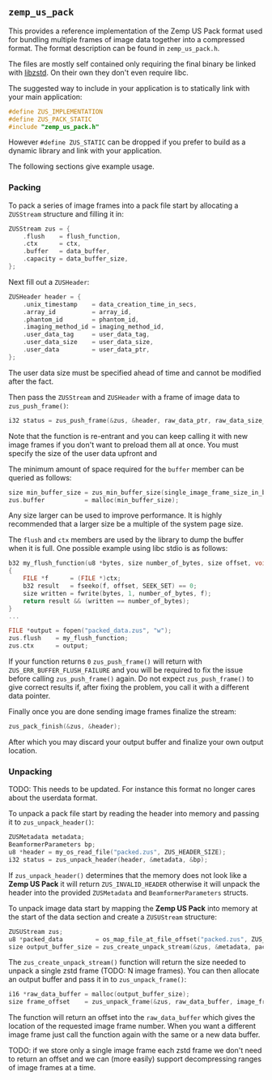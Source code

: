 ## `zemp_us_pack`

This provides a reference implementation of the Zemp US Pack
format used for bundling multiple frames of image data together
into a compressed format. The format description can be found in
`zemp_us_pack.h`.

The files are mostly self contained only requiring the final
binary be linked with [libzstd][]. On their own they don't even
require libc.

The suggested way to include in your application is to statically
link with your main application:

```c
#define ZUS_IMPLEMENTATION
#define ZUS_PACK_STATIC
#include "zemp_us_pack.h"
```

However `#define ZUS_STATIC` can be dropped if you prefer to build as a
dynamic library and link with your application.

The following sections give example usage.

### Packing

To pack a series of image frames into a pack file start by
allocating a `ZUSStream` structure and filling it in:

```c
ZUSStream zus = {
	.flush    = flush_function,
	.ctx      = ctx,
	.buffer   = data_buffer,
	.capacity = data_buffer_size,
};
```

Next fill out a `ZUSHeader`:

```c
ZUSHeader header = {
	.unix_timestamp    = data_creation_time_in_secs,
	.array_id          = array_id,
	.phantom_id        = phantom_id,
	.imaging_method_id = imaging_method_id,
	.user_data_tag     = user_data_tag,
	.user_data_size    = user_data_size,
	.user_data         = user_data_ptr,
};
```

The user data size must be specified ahead of time and cannot be
modified after the fact.

Then pass the `ZUSStream` and `ZUSHeader` with a frame of image
data to `zus_push_frame()`:

```c
i32 status = zus_push_frame(&zus, &header, raw_data_ptr, raw_data_size_in_bytes);
```

Note that the function is re-entrant and you can keep calling it
with new image frames if you don't want to preload them all at
once. You must specify the size of the user data upfront and

The minimum amount of space required for the `buffer` member can
be queried as follows:

```c
size min_buffer_size = zus_min_buffer_size(single_image_frame_size_in_bytes);
zus.buffer           = malloc(min_buffer_size);
```

Any size larger can be used to improve performance. It is highly
recommended that a larger size be a multiple of the system page
size.

The `flush` and `ctx` members are used by the library to dump the
buffer when it is full. One possible example using libc stdio is
as follows:

```c
b32 my_flush_function(u8 *bytes, size number_of_bytes, size offset, void *ctx)
{
	FILE *f      = (FILE *)ctx;
	b32 result   = fseeko(f, offset, SEEK_SET) == 0;
	size written = fwrite(bytes, 1, number_of_bytes, f);
	return result && (written == number_of_bytes);
}
...

FILE *output = fopen("packed_data.zus", "w");
zus.flush    = my_flush_function;
zus.ctx      = output;
```

If your function returns `0` `zus_push_frame()` will return with
`ZUS_ERR_BUFFER_FLUSH_FAILURE` and you will be required to fix the
issue before calling `zus_push_frame()` again. Do not expect
`zus_push_frame()` to give correct results if, after fixing the
problem, you call it with a different data pointer.

Finally once you are done sending image frames finalize the stream:

```c
zus_pack_finish(&zus, &header);
```

After which you may discard your output buffer and finalize your
own output location.

### Unpacking

TODO: This needs to be updated. For instance this format no longer
cares about the userdata format.

To unpack a pack file start by reading the header into memory and
passing it to `zus_unpack_header()`:

```c
ZUSMetadata metadata;
BeamformerParameters bp;
u8 *header = my_os_read_file("packed.zus", ZUS_HEADER_SIZE);
i32 status = zus_unpack_header(header, &metadata, &bp);
```

If `zus_unpack_header()` determines that the memory does not look
like a **Zemp US Pack** it will return `ZUS_INVALID_HEADER` otherwise
it will unpack the header into the provided `ZUSMetadata` and
`BeamformerParameters` structs.

To unpack image data start by mapping the **Zemp US Pack** into
memory at the start of the data section and create a `ZUSUStream`
structure:

```c
ZUSUStream zus;
u8 *packed_data         = os_map_file_at_file_offset("packed.zus", ZUS_HEADER_SIZE);
size output_buffer_size = zus_create_unpack_stream(&zus, &metadata, packed_data);
```

The `zus_create_unpack_stream()` function will return the size
needed to unpack a single zstd frame (TODO: N image frames). You
can then allocate an output buffer and pass it in to
`zus_unpack_frame()`:

```c
i16 *raw_data_buffer = malloc(output_buffer_size);
size frame_offset    = zus_unpack_frame(&zus, raw_data_buffer, image_frame_number);
```

The function will return an offset into the `raw_data_buffer`
which gives the location of the requested image frame number. When
you want a different image frame just call the function again with
the same or a new data buffer.

TODO: if we store only a single image frame each zstd frame we
don't need to return an offset and we can (more easily) support
decompressing ranges of image frames at a time.

[libzstd]: https://github.com/facebook/zstd
